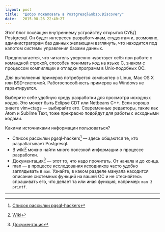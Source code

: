 ```yaml
---
layout: post
title:  "Добро пожаловать в Postgresql&nbsp;Discovery"
date:   2015-08-26 22:40:27
---
```

Этот блог посвящен внутреннему устройству открытой СУБД Postgresql.
Он будет интересен разработчикам, студентам и, возможно, администраторам баз данных
желающим взглянуть, что находится под капотом системы управления базами данных.

Предполагается, что читатель
уверенно чувствует себя при работе с командной строкой,
способен понимать код на языке C,
знаком с процессом компиляции и отладки программ в Unix-подобных ОС.

Для выполнения примеров потребуется компьютер с Linux, Mac OS X или BSD-системой.
Работоспособность примеров на Windows не гарантируется.

Выберите себе удобную среду разработки для просмотра исходных кодов.
Это может быть Eclipse CDT или Netbeans C++.
Если хорошо знаете vim+ctags &mdash; выбирайте его.
Современные редакторы, такие как Atom и Sublime Text, тоже прекрасно подойдут для работы с исходными кодами.

Какими источниками информации пользоваться?

* Список рассылки pgsql-hackers[^hackers] &mdash; здесь общаются те,
  кто разрабатывает Postgresql.
* В wiki[^wiki] можно найти много полезной информации о процессе разработки.
* Документация[^doc] &mdash; этот то, что надо прочитать.
  От начала и до конца.
* man &mdash; в процессе исследования исходников часто удобно заглядывать в ```man```.
  Узнайте, в каком разделе мануала находится описание системных функций на вашей ОС и не стесняйтесь спрашивать его,
  что делает та или иная функция, например: ```man 3 printf```.

----

[^hackers]: [Список рассылки pgsql-hackers](http://www.postgresql.org/list/pgsql-hackers/)
[^wiki]: [Wiki](https://wiki.postgresql.org/wiki/Main_Page)
[^doc]: [Документация](http://www.postgresql.org/docs/devel/static/index.html)
